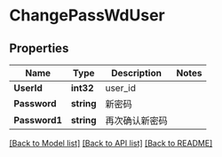# ChangePassWdUser

## Properties

Name | Type | Description | Notes
------------ | ------------- | ------------- | -------------
**UserId** | **int32** | user_id | 
**Password** | **string** | 新密码 | 
**Password1** | **string** | 再次确认新密码 | 

[[Back to Model list]](../README.md#documentation-for-models) [[Back to API list]](../README.md#documentation-for-api-endpoints) [[Back to README]](../README.md)


